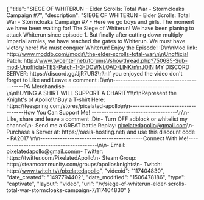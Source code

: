 {
    "title": "SIEGE OF WHITERUN - Elder Scrolls: Total War - Stormcloaks Campaign #7",
    "description": "SIEGE OF WHITERUN - Elder Scrolls: Total War - Stormcloaks Campaign #7 - Here we go boys and girls.  The moment we have been waiting for!  The Siege of Whiterun! We have been planing to attack Whiterun since episode 1.  But finally after cutting down multiply Imperial armies, we have reached the gates to Whiterun.  We must have victory here!  We must conquer Whiterun!  Enjoy the Episode! :D\n\nMod link: http:\/\/www.moddb.com\/mods\/the-elder-scrolls-total-war\n\nUnofficial Patch: http:\/\/www.twcenter.net\/forums\/showthread.php?750685-Sub-mod-Unofficial-TES-Patch-1-3-DOWNLOAD-LINK\n\nJOIN MY DISCORD SERVER: https:\/\/discord.gg\/JjR7UR3\n\nIf you enjoyed the video don't forget to Like and Leave a comment :D\n\n-----------------------------------------PA Merchandise---------------------------------------------\n\nBUYING A SHIRT WILL SUPPORT A CHARITY!\n\nRepresent the Knight's of Apollo!\nBuy a T-shirt Here: https:\/\/teespring.com\/stores\/pixelated-apollo\n\n----------------------------------How You Can Support Me! -----------------------------------\n\n- Like, share and leave a comment :D\n- Turn OFF adblock or whitelist my channel\n- Send me a GREAT battle Replay: pixelatedapollo@gmail.com\n- Purchase a Server at: https:\/\/oasis-hosting.net\/ and use this discount code - PA2017 \n\n------------------------------------------Connect With Me!-----------------------------------------\n\n- Email: pixelatedapollo@gmail.com\n- Twitter: https:\/\/twitter.com\/PixelatedApollo\n- Steam Group:  http:\/\/steamcommunity.com\/groups\/apollosknights\n- Twitch: http:\/\/www.twitch.tv\/pixelatedapollo",
    "videoid": "117404830",
    "date_created": "1497794402",
    "date_modified": "1506478186",
    "type": "captivate",
    "layout": "video",
    "url": "\/v\/siege-of-whiterun-elder-scrolls-total-war-stormcloaks-campaign-7\/117404830"
}